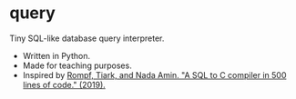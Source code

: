 # query

Tiny SQL-like database query interpreter.

* Written in Python.
* Made for teaching purposes. 
* Inspired by [Rompf, Tiark, and Nada Amin. "A SQL to C compiler in 500 lines of code." (2019).](https://namin.seas.harvard.edu/files/namin/files/sql2c_jfp.pdf)
